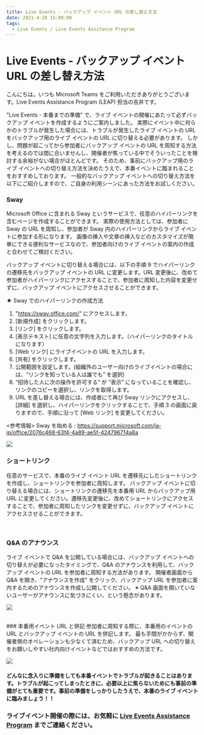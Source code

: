 ```yaml
---
title: Live Events - バックアップ イベント URL の差し替え方法
date: 2021-4-28 15:00:00
tags:
  - Live Events / Live Events Assitance Program
---
```

# Live Events - バックアップ イベント URL の差し替え方法

こんにちは。いつも Microsoft Teams をご利用いただきありがとうございます。Live Events Assistance Program (LEAP) 担当の吉井です。<br>

"Live Events - 本番までの準備" で、ライブ イベントの開催にあたって必ずバックアップ イベントを作成するようにご案内しました。
実際にイベント中に何らかのトラブルが発生した場合には、トラブルが発生したライブ イベントの URL をバックアップ用のライブ イベントの URL に切り替える必要があります。
しかし、問題が起こってから参加者にバックアップ イベントの URL を周知する方法を考えるのでは間に合いませんし、開催者が焦っている中でそういったことを検討する余裕がない場合がほとんどです。
そのため、事前にバックアップ用のライブ イベントへの切り替え方法を決めたうえで、本番イベントに臨まれることをおすすめしております。
一般的なバックアップ イベントへの切り替え方法を以下にご紹介しますので、ご自身の利用シーンにあった方法をお試しください。


### Sway
Microsoft Office に含まれる Sway というサービスで、任意のハイパーリンクを含むページを作成することができます。
実際の使用方法としては、参加者に Sway の URL を周知し、参加者が Sway 内のハイパーリンクからライブ イベントに参加する形になります。
画像の挿入や文章の挿入などのカスタマイズが簡単にできる便利なサービスなので、参加者向けのライブ イベントの案内の作成と合わせてご検討ください。

バックアップ イベントに切り替える場合には、以下の手順 9 でハイパーリンクの遷移先をバックアップ イベントの URL に変更します。URL 変更後に、改めて参加者がハイパーリンクにアクセスすることで、参加者に周知した内容を変更せずに、バックアップ イベントにアクセスさせることができます。

★ Sway でのハイパーリンクの作成方法
 1. "https://sway.office.com/" にアクセスします。
 2. [新規作成] をクリックします。
 3. [リンク] をクリックします。
 4. [表示テキスト] に任意の文字列を入力します。（ハイパーリンクのタイトルになります）
 5. [Web リンク] にライブイベントの URL を入力します。
 6. [共有] をクリックします。
 7. 公開範囲を設定します。(組織外のユーザー向けのライブイベントの場合には、“リンクを知っている人は誰でも” を選択)
 8. “招待した人に次の操作を許可する“ が “表示” になっていることを確認し、リンクのコピーを選択し、リンクを取得します。
 9. URL を差し替える場合には、作成者にて再び Sway リンクにアクセスし、[詳細] を選択し、ハイパーリンクをクリックすることで、手順 3 の画面に戻りますので、手順に沿って [Web リンク] を変更してください。

<参考情報>
Sway を始める : https://support.microsoft.com/ja-jp/office/2076c468-63f4-4a89-ae5f-424796714a8a

![](./sway.png)


### ショートリンク
任意のサービスで、本番のライブ イベント URL を遷移先にしたショートリンクを作成し、ショートリンクを参加者に周知します。
バックアップ イベントに切り替える場合には、ショートリンクの遷移先を本番用 URL からバックアップ用 URL に変更してください。遷移先変更後に、改めてショートリンクにアクセスすることで、参加者に周知したリンクを変更せずに、バックアップ イベントにアクセスさせることができます。

<br>


### Q&A のアナウンス
ライブ イベントで Q&A を公開している場合には、バックアップ イベントへの切り替えが必要になったタイミングで、Q&A のアナウンスを利用して、バックアップ イベントの URL を参加者に周知する方法があります。
開催者画面から Q&A を開き、"アナウンスを作成" をクリック、バックアップ URL を参加者に案内するためのアナウンスを作成し公開してください。
※ Q&A 画面を開いていないユーザーがアナウンスに気づきにくい、という懸念があります。

![](./qa.png)


<br>
### 本番用イベント URL と併記
参加者に周知する際に、本番用のイベントの URL とバックアップ イベントの URL を併記します。
最も手間がかからず、開催者側のオペレーションも少なくて済むため、バックアップ URL への切り替えをお願いしやすい社内向けイベントなどではおすすめの方法です。

![](./mail.png)



#### どんなに念入りに準備をしても本番イベントでトラブルが起きることはあります。トラブルが起こってしまったときに、必要以上に焦らないためにも事前の準備がとても重要です。事前の準備をしっかりしたうえで、本番のライブ イベントに臨みましょう！！


### ライブイベント開催の際には、お気軽に [Live Events Assistance Program](https://forms.office.com/Pages/ResponsePage.aspx?id=v4j5cvGGr0GRqy180BHbRyDjDy_PXI5OtUv8Q_mW3a5UOUZYOTg2TjZMQzRSWTFUVFU4S0YyT1dORiQlQCN0PWcu) までご連絡ください。



